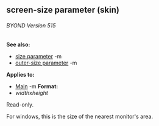 ## screen-size parameter (skin) 
###### BYOND Version 515
**See also:**
*   [size parameter](/ref/%7Bskin%7D/param/size.md) -m
*   [outer-size parameter](/ref/%7Bskin%7D/param/outer-size.md) -m
<!-- -->
**Applies to:**
*   [Main](/ref/%7Bskin%7D/control/main.md) -m<!-- -->
**Format:**
*   *width*x*height*


Read-only. 

For windows, this is the size of the
nearest monitor\'s area.